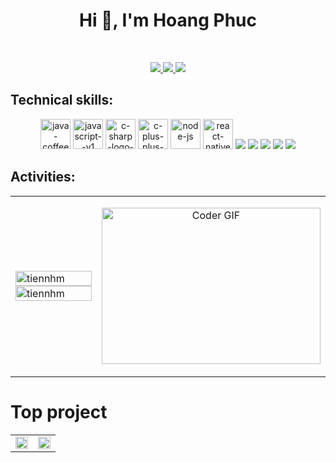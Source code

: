 
<h1 align="center">Hi 👋, I'm Hoang Phuc</h1>
<br />


<p align="center">
  <a href="https://www.facebook.com/phuc.se.0201" alt="Facebook">
    <img src="https://img.icons8.com/fluent/48/000000/facebook-new.png" target="_blank" />
  </a> 
  <a href="https://github.com/phuc0201" alt="Github">
    <img src="https://img.icons8.com/fluent/48/000000/github.png"/>
  </a> 
  <a href="mailto:phucdev0201@outlook.com" alt="Email">
    <img src="https://img.icons8.com/fluent/48/000000/mailing.png"/>
  </a>
</p>

## Technical skills:
<p align="center">
  <img width="48" height="48" src="https://img.icons8.com/fluency/48/java-coffee-cup-logo.png" alt="java-coffee-cup-logo"/>
  <img width="48" height="48" src="https://img.icons8.com/color/48/javascript--v1.png" alt="javascript--v1"/>
  <img width="48" height="48" src="https://img.icons8.com/color/48/c-sharp-logo-2.png" alt="c-sharp-logo-2"/>
  <img width="48" height="48" src="https://img.icons8.com/fluency/48/c-plus-plus-logo.png" alt="c-plus-plus-logo"/>
  <img width="48" height="48" src="https://img.icons8.com/fluency/48/node-js.png" alt="node-js"/>
  <img width="48" height="48" src="https://img.icons8.com/color/48/react-native.png" alt="react-native"/>
  <img src="https://img.icons8.com/color/48/000000/microsoft-sql-server.png"/>
  <img src="https://img.icons8.com/color/48/000000/mysql-logo.png"/>
  <img src="https://img.icons8.com/color/48/000000/mongodb.png"/>
  <img src="https://img.icons8.com/color/48/000000/git.png"/>
  <img src="https://img.icons8.com/color/48/000000/github-2.png"/>
</p>

## Activities:

<table style="width:100%;">
  <tr>
    <td>
      <img src="https://github-readme-stats.vercel.app/api/top-langs/?username=phuc0201&bg_color=FFFFFF00&text_color=179fa3&layout=compact&hide=CSS&langs_count=10&custom_title=Top%20ngôn%20ngữ%20được%20dùng" alt="tiennhm" width="100%"/>
      <img src="https://github-readme-stats.vercel.app/api?username=phuc0201&bg_color=FFFFFF00&text_color=179fa3&show_icons=true&count_private=true&include_all_commits=true&custom_title=Hoạt%20động%20trên%20Github" alt="tiennhm" width="100%"/>
    </td>
    <td>
      <p align="center"> 
        <img alt="Coder GIF" height=250 width=350 src="https://media0.giphy.com/media/qgQUggAC3Pfv687qPC/giphy.gif" />
      </p>
    </td>
  </tr>
</table>

# Top project
<table style="width:100%;">
  <tr>
    <td>
      <img src="https://github-readme-stats.vercel.app/api/pin/?username=phuc0201&repo=gop-food&cache_seconds=86400&theme=vue" width="100%" />
    </td>
    <td>
      <img src="https://github-readme-stats.vercel.app/api/pin/?username=nbphuoc0&repo=e-com-Fashion-fe&cache_seconds=86400&theme=swift" width="100%" />
    </td>
  </tr>
</table>



